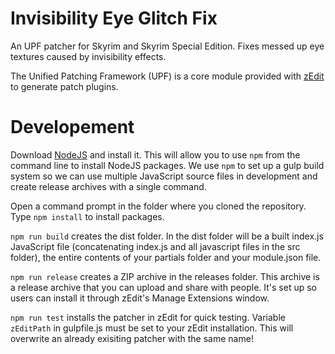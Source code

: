 # Invisibility Eye Glitch Fix
An UPF patcher for Skyrim and Skyrim Special Edition. Fixes messed up eye textures caused by invisibility effects.

The Unified Patching Framework (UPF) is a core module provided with [zEdit](https://github.com/z-edit/zedit) to generate patch plugins.
# Developement
Download [NodeJS](https://nodejs.org/en/download) and install it. This will allow you to use `npm` from the command line to install NodeJS packages. We use `npm` to set up a gulp build system so we can use multiple JavaScript source files in development and create release archives with a single command.

Open a command prompt in the folder where you cloned the repository. Type `npm install` to install packages.

`npm run build` creates the dist folder. In the dist folder will be a built index.js JavaScript file (concatenating index.js and all javascript files in the src folder), the entire contents of your partials folder and your module.json file.

`npm run release` creates a ZIP archive in the releases folder. This archive is a release archive that you can upload and share with people. It's set up so users can install it through zEdit's Manage Extensions window.

`npm run test` installs the patcher in zEdit for quick testing. Variable `zEditPath` in gulpfile.js must be set to your zEdit installation. This will overwrite an already exisiting patcher with the same name!
